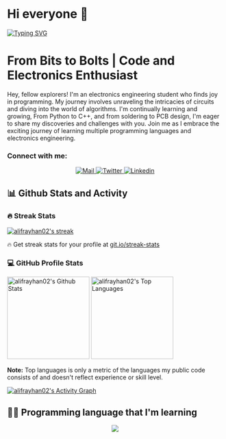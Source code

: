 # Hi everyone :wave:

[![Typing SVG](https://readme-typing-svg.herokuapp.com?color=%2336BCF7&size=25&lines=Welcome+to+my+GitHub+Profile)](https://git.io/typing-svg)<br>

# From Bits to Bolts | Code and Electronics Enthusiast

Hey, fellow explorers! I'm an electronics engineering student who finds joy in programming. My journey involves unraveling the intricacies of circuits and diving into the world of algorithms. I'm continually learning and growing, From Python to C++, and from soldering to PCB design, I'm eager to share my discoveries and challenges with you. Join me as I embrace the exciting journey of learning multiple programming languages and electronics engineering.

### Connect with me:


<p align="center"> 
<a href="mailto:alifrayhan02.02@gmail.com" target="_blank"><img alt="Mail"
                src="https://img.shields.io/badge/-Mail-EA4335?style=flat-square&logo=Gmail&logoColor=white">
</a>
<!-- Twitter -->
<a href="https://twitter.com/AnakBuahAJ1" target="_blank"><img alt="Twitter"
                src="https://img.shields.io/badge/-Twitter-1c9bef?style=flat-square&logo=Twitter&logoColor=white">
</a>
<!-- Linkedin -->
<a href="https://www.linkedin.com/in/alif-rayhan-95381921a/" target="_blank"><img alt="Linkedin"
                src="https://img.shields.io/badge/-Linkedin-0A66C2?style=flat-square&logo=Linkedin&logoColor=white">
</a>
</p>



<h2>📊 Github Stats and Activity</h2>

<h3>🔥 Streak Stats</h3>

  <!-- GitHub Readme Streak Stats - https://github.com/alifrayhan02/github-readme-streak-stats -->
  <p>
    <a href="https://github.com/alifrayhan02/github-readme-streak-stats">
      <img title="🔥 Get streak stats for your profile at git.io/streak-stats" alt="alifrayhan02's streak" src="https://streak-stats.demolab.com/?user=alifrayhan02&theme=monokai-metallian&hide_border=true"/>
    </a>
    <p>🔥 Get streak stats for your profile at <a href="https://git.io/streak-stats">git.io/streak-stats</a></p>
  </p>

  <h3>💻 GitHub Profile Stats</h3>

  <!-- https://github.com/anuraghazra/github-readme-stats -->

<a href="https://github.com/anuraghazra/github-readme-stats"><img alt="alifrayhan02's Github Stats" src="https://denvercoder1-github-readme-stats.vercel.app/api/?username=alifrayhan02&show_icons=true&include_all_commits=true&count_private=true&theme=react&hide_border=true&bg_color=1F222E&title_color=F85D7F&icon_color=F8D866" height="192px"/></a>
<a href="https://github.com/anuraghazra/github-readme-stats"><img alt="alifrayhan02's Top Languages" src="https://denvercoder1-github-readme-stats.vercel.app/api/top-langs/?username=alifrayhan02&langs_count=8&layout=compact&theme=react&hide_border=true&bg_color=1F222E&title_color=F85D7F&icon_color=F8D866&hide=Jupyter%20Notebook,Roff" height="192px"/></a>
<br/>

<b>Note:</b> Top languages is only a metric of the languages my public code consists of and doesn't reflect experience or skill level.

  <!-- https://github.com/ashutosh00710/github-readme-activity-graph -->

<a href="https://github.com/ashutosh00710/github-readme-activity-graph"><img alt="alifrayhan02's Activity Graph" src="https://github-readme-activity-graph.vercel.app/graph/?username=alifrayhan02&bg_color=1F222E&color=F8D866&line=F85D7F&point=FFFFFF&hide_border=true" /></a>

## 👨‍💻 Programming language that I'm learning

<p align="center">
  <a href="https://skillicons.dev">
    <img src="https://skillicons.dev/icons?i=java,css,nodejs,php,react,html,androidstudio,py,arduino,blender,bootstrap,docker,ipfs,laravel,matlab,mysql,netlify,svelte," />
  </a>
</p>


<!-- <details>
<summary>
  More stuff about me
</summary>

### What I do

Code

### Web technologies

- JavaScript
- TypeScript
- Next.js
- Prisma
- HTML, CSS
- SCSS
- Node.js
- Deno
- WordPress
- PHP
- MySQL

### Application Development

- Python
- C++ (sort of)

## What I'm currently learning 📚

- Diving into VS Code's code base

</details>

alifrayhan02/alifrayhan02 is a ✨ special ✨ repository because its `README.md` (this file) appears on your GitHub profile.
You can click the Preview link to take a look at your changes.
--->
